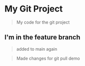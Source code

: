 # My Git Project

> My code for the git project

## I'm in the feature branch

>added to main again

> Made changes for git pull demo
